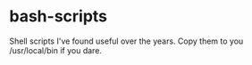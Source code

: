# bash-scripts
Shell scripts I've found useful over the years. Copy them to you /usr/local/bin if you dare.
